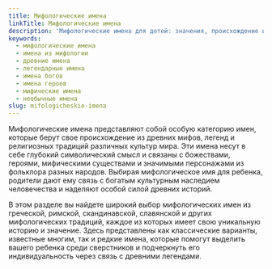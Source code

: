 ```yaml
---
title: Мифологические имена
linkTitle: Мифологические имена
description: 'Мифологические имена для детей: значения, происхождение и популярные варианты из древних легенд и мифов разных культур мира.'
keywords:
  - мифологические имена
  - имена из мифологии
  - древние имена
  - легендарные имена
  - имена богов
  - имена героев
  - мифические имена
  - необычные имена
slug: mifologicheskie-imena
---
```


Мифологические имена представляют собой особую категорию имен, которые берут свое происхождение из древних мифов, легенд и религиозных традиций различных культур мира. Эти имена несут в себе глубокий символический смысл и связаны с божествами, героями, мифическими существами и значимыми персонажами из фольклора разных народов. Выбирая мифологическое имя для ребенка, родители дают ему связь с богатым культурным наследием человечества и наделяют особой силой древних историй.

В этом разделе вы найдете широкий выбор мифологических имен из греческой, римской, скандинавской, славянской и других мифологических традиций, каждое из которых имеет свою уникальную историю и значение. Здесь представлены как классические варианты, известные многим, так и редкие имена, которые помогут выделить вашего ребенка среди сверстников и подчеркнуть его индивидуальность через связь с древними легендами.
